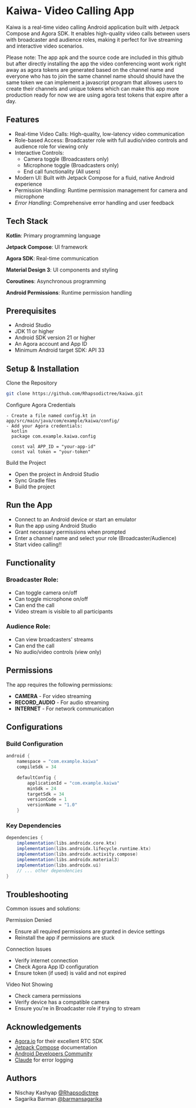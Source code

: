 
# Kaiwa- Video Calling App

Kaiwa is a real-time video calling Android application built with Jetpack Compose and Agora SDK. It enables high-quality video calls between users with broadcaster and audience roles, making it perfect for live streaming and interactive video scenarios.

Please note: The app apk and the source code are included in this github but after directly installing the app the video conferencing wont work right away as agora tokens are generated based on the channel name and everyone who has to join the same channel name should 
should have the same token we can implement a javascript program that allowes users to create their channels and unique tokens which can make this app more production ready for now we are using agora test tokens that expire after a day.


## Features

- Real-time Video Calls: High-quality, low-latency video communication
- Role-based Access: Broadcaster role with full audio/video controls and audience role for viewing only
- Interactive Controls:
  - Camera toggle (Broadcasters only)
  - Microphone toggle (Broadcasters only)
  - End call functionality (All users)
- Modern UI: Built with Jetpack Compose for a fluid, native Android experience
- Permission Handling: Runtime permission management for camera and microphone
- *Error Handling*: Comprehensive error handling and user feedback



## Tech Stack

**Kotlin**: Primary programming language

**Jetpack Compose**: UI framework

**Agora SDK**: Real-time communication

**Material Design 3**: UI components and styling

**Coroutines**: Asynchronous programming

**Android Permissions**: Runtime permission handling



## Prerequisites

- Android Studio
- JDK 11 or higher
- Android SDK version 21 or higher
- An Agora account and App ID
- Minimum Android target SDK: API 33 


## Setup & Installation

Clone the Repository
   
```bash
git clone https://github.com/Rhapsodictree/kaiwa.git

```
Configure Agora Credentials

    - Create a file named config.kt in app/src/main/java/com/example/kaiwa/config/
    - Add your Agora credentials:
      kotlin
      package com.example.kaiwa.config

      const val APP_ID = "your-app-id"
      const val token = "your-token" 

    
      
  Build the Project

   - Open the project in Android Studio
   - Sync Gradle files
   - Build the project
   
 ##  Run the App
 - Connect to an Android device or start an emulator
 -  Run the app using Android Studio
 - Grant necessary permissions when prompted
 - Enter a channel name and select your role (Broadcaster/Audience)
 - Start video calling!!


    
## Functionality

### Broadcaster Role:
- Can toggle camera on/off
- Can toggle microphone on/off
- Can end the call
- Video stream is visible to all participants

### Audience Role:
- Can view broadcasters' streams
- Can end the call
- No audio/video controls (view only)


## Permissions

The app requires the following permissions:
- **CAMERA** - For video streaming
- **RECORD_AUDIO** - For audio streaming
- **INTERNET** - For network communication

## Configurations

### Build Configuration

```gradle
android {
    namespace = "com.example.kaiwa"
    compileSdk = 34

    defaultConfig {
        applicationId = "com.example.kaiwa"
        minSdk = 24
        targetSdk = 34
        versionCode = 1
        versionName = "1.0"
    }
```
### Key Dependencies

```gradle
dependencies {
    implementation(libs.androidx.core.ktx)
    implementation(libs.androidx.lifecycle.runtime.ktx)
    implementation(libs.androidx.activity.compose)
    implementation(libs.androidx.material3)
    implementation(libs.androidx.ui)
    // ... other dependencies
}
```
##  Troubleshooting

Common issues and solutions:

Permission Denied
   - Ensure all required permissions are granted in device settings
   - Reinstall the app if permissions are stuck

Connection Issues
   - Verify internet connection
   - Check Agora App ID configuration
   - Ensure token (if used) is valid and not expired

Video Not Showing
   - Check camera permissions
   - Verify device has a compatible camera
   - Ensure you're in Broadcaster role if trying to stream



## Acknowledgements

- [Agora.io](https://www.agora.io/) for their excellent RTC SDK
- [Jetpack Compose](https://developer.android.com/jetpack/compose) documentation
- [Android Developers Community](https://developer.android.com/community)
- [Claude](https://claude.ai/new) for error logging

## Authors

- Nischay Kashyap [@Rhapsodictree](https://github.com/Rhapsodictree)
- Sagarika Barman [@barmansagarika](https://github.com/barmansagarika)
